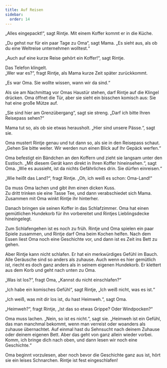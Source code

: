 ```yaml
---
title: Auf Reisen
sidebar:
  order: 14
---
```


„Alles eingepackt!“, sagt Rintje. Mit einem Koffer kommt er in die Küche.

„Du gehst nur für ein paar Tage zu Oma“, sagt Mama. „Es sieht aus, als ob du eine Weltreise unternehmen wolltest.“

„Auch auf eine kurze Reise gehört ein Koffer!“, sagt Rintje.

Das Telefon klingelt.  
„Wer war es?“, fragt Rintje, als Mama kurze Zeit später zurückkommt.

„Es war Oma. Sie wollte wissen, wann wir da sind.“

Als sie am Nachmittag vor Omas Haustür stehen, darf Rintje auf die Klingel drücken. Oma öffnet die Tür, aber sie sieht ein bisschen komisch aus: Sie hat eine große Mütze auf.

„Sie sind hier am Grenzübergang“, sagt sie streng. „Darf ich bitte Ihren Reisepass sehen?“

Mama tut so, als ob sie etwas herausholt. „Hier sind unsere Pässe.“, sagt sie.

Oma mustert Rintje genau und tut dann so, als sie in den Reisepass schaut. „Gehen Sie bitte weiter. Wir werden nun einen Blick auf Ihr Gepäck werfen.“

Oma befestigt ein Bändchen an den Koffern und zieht sie langsam unter den Esstisch. „Mit diesem Gerät kann direkt in Ihren Koffer hineinsehen.“, sagt Oma. „Wie es aussieht, ist da nichts Gefährliches drin. Sie dürfen einreisen.“

„Wie heißt das Land?“, fragt Rintje. „Oh, ich weiß es schon: Oma-Land!“

Da muss Oma lachen und gibt ihm einen dicken Kuss.  
Zu dritt trinken sie eine Tasse Tee, und dann verabschiedet sich Mama. Zusammen mit Oma winkt Rintje ihr hinterher.

Danach bringen sie seinen Koffer in das Schlafzimmer. Oma hat einen gemütlichen Hundekorb für ihn vorbereitet und Rintjes Lieblingsdecke hineingelegt.

Zum Schlafengehen ist es noch zu früh. Rintje und Oma spielen ein paar Spiele zusammen, und Rintje darf Oma beim Kochen helfen. Nach dem Essen liest Oma noch eine Geschichte vor, und dann ist es Zeit ins Bett zu gehen.

Aber Rintje kann nicht schlafen. Er hat ein merkwürdiges Gefühl im Bauch. Alle Geräusche sind so anders als zuhause. Auch wenn es hier gemütlich ist, riecht es doch ganz anders als in seinem eigenen Hundekorb. Er klettert aus dem Korb und geht nach unten zu Oma.

„Was ist los?“, fragt Oma, „Kannst du nicht einschlafen?“

„Ich habe ein komisches Gefühl“, sagt Rintje, „Ich weiß nicht, was es ist.“

„Ich weiß, was mit dir los ist, du hast Heimweh.“, sagt Oma.

„Heimweh?“, fragt Rintje, „Ist das so etwas Grippe? Oder Windpocken?“

Oma muss lachen. „Nein, so ist es nicht.“, sagt sie. „Heimweh ist ein Gefühl, das man manchmal bekommt, wenn man verreist oder woanders als zuhause übernachtet. Auf einmal hast du Sehnsucht nach deinem Zuhause oder deinem eigenen Bett. Aber das geht von ganz allein wieder vorbei. Komm, ich bringe dich nach oben, und dann lesen wir noch eine Geschichte.“

Oma beginnt vorzulesen, aber noch bevor die Geschichte ganz aus ist, hört sie ein leises Schnarchen. Rintje ist fest eingeschlafen!
